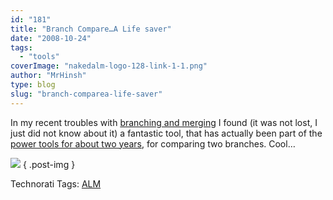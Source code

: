 ```yaml
---
id: "181"
title: "Branch Compare…A Life saver"
date: "2008-10-24"
tags:
  - "tools"
coverImage: "nakedalm-logo-128-link-1-1.png"
author: "MrHinsh"
type: blog
slug: "branch-comparea-life-saver"
---
```


In my recent troubles with [branching and merging](http://blog.hinshelwood.com/archive/2008/10/22/branch-madness.aspx) I found (it was not lost, I just did not know about it) a fantastic tool, that has actually been part of the [power tools for about two years](http://www.bdharry.members.winisp.net/BlogImages/NewTFSPowerToysAvailable_8214/treediff3.jpg), for comparing two branches. Cool…

![](images/treediff_thumb1.jpg)
{ .post-img }

Technorati Tags: [ALM](http://technorati.com/tags/ALM)
